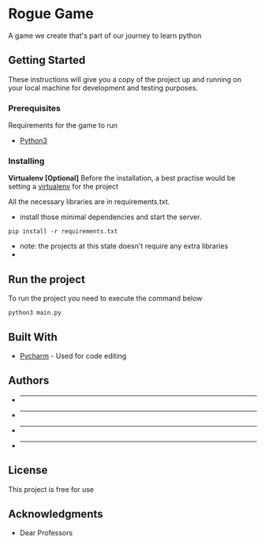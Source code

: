 # Rogue Game

A game we create that's part of our journey to learn python

## Getting Started

These instructions will give you a copy of the project up and running on
your local machine for development and testing purposes. 

### Prerequisites

Requirements for the game to run
- [Python3](https://www.python.org/downloads/)

### Installing
**Virtualenv [Optional]**
Before the installation, a best practise would be setting a [virtualenv](https://virtualenv.pypa.io/) for the project

All the necessary libraries are in requirements.txt.
- install those minimal dependencies and start the server.
```
pip install -r requirements.txt
```
- note: the projects at this state doesn't require any extra libraries
- 
## Run the project
To run the project you need to execute the command below

```
python3 main.py
```

## Built With
  - [Pycharm](https://www.contributor-covenant.org/) - Used for code editing

## Authors

  - ** **
  - ** **
  - ** **
  - ** **
## License

This project is free for use

## Acknowledgments
  - Dear Professors